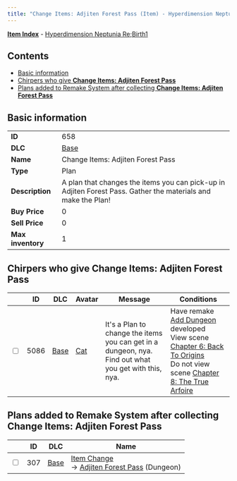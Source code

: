 ```yaml
---
title: "Change Items: Adjiten Forest Pass (Item) - Hyperdimension Neptunia Re;Birth1"
---
```


[**Item Index**](/neptunia/rb1/item/index.html) - [Hyperdimension Neptunia Re;Birth1](/neptunia/rb1)

## Contents

- [Basic information](#basic-information)
- [Chirpers who give **Change Items: Adjiten Forest Pass**](#chirpers-who-give-change-items-adjiten-forest-pass)
- [Plans added to Remake System after collecting **Change Items: Adjiten Forest Pass**](#plans-added-to-remake-system-after-collecting-change-items-adjiten-forest-pass)

## Basic information

|   |   |
| -- | -- |
| **ID** | 658 |
| **DLC** | [Base](/neptunia/rb1/dlc/1-base.html) |
| **Name** | Change Items: Adjiten Forest Pass |
| **Type** | Plan |
| **Description** | A plan that changes the items you can pick-up in Adjiten Forest Pass. Gather the materials and make the Plan! |
| **Buy Price** | 0 |
| **Sell Price** | 0 |
| **Max inventory** | 1 |

## Chirpers who give **Change Items: Adjiten Forest Pass**

|    | ID | DLC | Avatar | Message | Conditions |
| -- | -- | --- | ------ | ------- | ---------- |
| <input type="checkbox" id="rb1-chirper-event-1-5086" class="trackbox" /> | 5086 | [Base](/neptunia/rb1/dlc/1-base.html) | [Cat](/neptunia/rb1/avatar/1-226-cat.html) | It's a Plan to change the items you can get in a dungeon, nya.<br />Find out what you get with this, nya. | Have remake [Add Dungeon](/neptunia/rb1/remake/1-221-add-dungeon.html) developed<br />View scene [Chapter 6: Back To Origins](/neptunia/rb1/scene/1-607-chapter-6-back-to-origins.html)<br />Do not view scene [Chapter 8: The True Arfoire](/neptunia/rb1/scene/1-807-chapter-8-the-true-arfoire.html) |

## Plans added to Remake System after collecting **Change Items: Adjiten Forest Pass**

|    | ID | DLC | Name |
| -- | -- | --- | ---- |
| <input type="checkbox" id="rb1-remake-1-307" class="trackbox" /> | 307 | [Base](/neptunia/rb1/dlc/1-base.html) | [Item Change](/neptunia/rb1/remake/1-307-item-change.html)<br />→ [Adjiten Forest Pass](/neptunia/rb1/dungeon/1-117-adjiten-forest-pass.html) (Dungeon) |